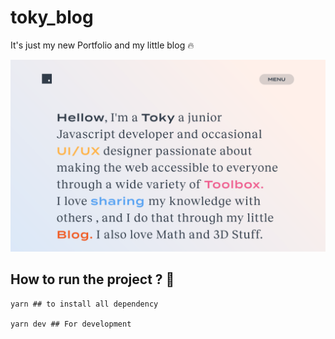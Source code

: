 # toky_blog

It's just my new Portfolio and my little blog 🔥

![](src/assets/tokyblog_app.png)

## How to run the project ? 🔨


```shell
yarn ## to install all dependency

yarn dev ## For development
```
